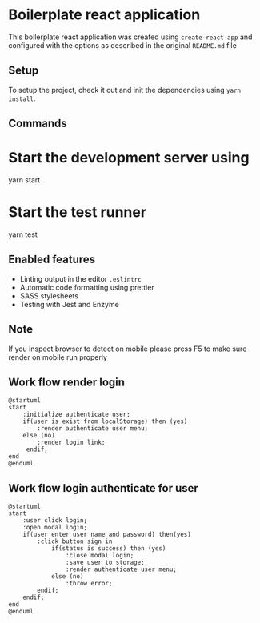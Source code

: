 # Boilerplate react application

This boilerplate react application was created using `create-react-app` and configured with the options as described in the original `README.md` file

## Setup

To setup the project, check it out and init the dependencies using `yarn install`.

## Commands

# Start the development server using

yarn start

# Start the test runner

yarn test

## Enabled features

- Linting output in the editor `.eslintrc`
- Automatic code formatting using prettier
- SASS stylesheets
- Testing with Jest and Enzyme

## Note

If you inspect browser to detect on mobile please press F5 to make sure render on mobile run properly

## Work flow render login

```plantuml
@startuml
start
    :initialize authenticate user;
    if(user is exist from localStorage) then (yes)
        :render authenticate user menu;
    else (no)
        :render login link;
     endif;
end
@enduml
```

## Work flow login authenticate for user

```plantuml
@startuml
start
    :user click login;
    :open modal login;
    if(user enter user name and password) then(yes)
        :click button sign in
            if(status is success) then (yes)
                :close modal login;
                :save user to storage;
                :render authenticate user menu;
            else (no)
                :throw error;
        endif;
    endif;
end
@enduml
```
